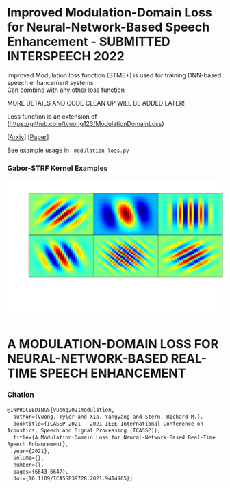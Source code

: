 # Improved Modulation-Domain Loss for Neural-Network-Based Speech Enhancement - SUBMITTED INTERSPEECH 2022

Improved Modulation loss function (STME+) is used for training DNN-based speech enhancement systems \
Can combine with any other loss function

MORE DETAILS AND CODE CLEAN UP WILL BE ADDED LATER!

Loss function is an extension of (https://github.com/tvuong123/ModulationDomainLoss)

[[Arxiv](https://arxiv.org/pdf/2102.07330.pdf)] [[Paper](https://ieeexplore.ieee.org/document/9414965)]

See example usage in <code> modulation_loss.py </code>

### Gabor-STRF Kernel Examples

![alt text](gabor_filters_new.png "Gabor-STRF Kernels")

# A MODULATION-DOMAIN LOSS FOR NEURAL-NETWORK-BASED REAL-TIME SPEECH ENHANCEMENT

### Citation

```
@INPROCEEDINGS{vuong2021modulation,
  author={Vuong, Tyler and Xia, Yangyang and Stern, Richard M.},
  booktitle={ICASSP 2021 - 2021 IEEE International Conference on Acoustics, Speech and Signal Processing (ICASSP)},
  title={A Modulation-Domain Loss for Neural-Network-Based Real-Time Speech Enhancement},
  year={2021},
  volume={},
  number={},
  pages={6643-6647},
  doi={10.1109/ICASSP39728.2021.9414965}}

```
